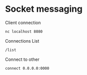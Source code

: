 # Socket messaging

Client connection
```bash
nc localhost 8080
```

Connections List
```bash
/list
```

Connect to other
```bash
connect 0.0.0.0:0000
```